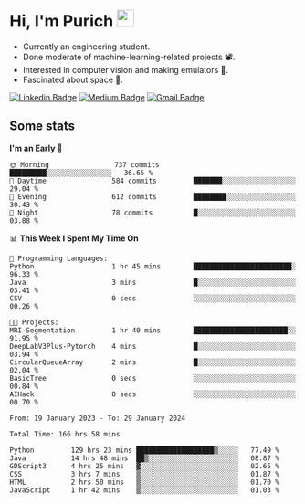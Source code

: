 <h1 align="left">Hi, I'm Purich
<img src="https://media.giphy.com/media/hvRJCLFzcasrR4ia7z/giphy.gif" width="30px"/></h1>

* Currently an engineering student.
* Done moderate of machine-learning-related projects :film_projector:.
* Interested in computer vision and making emulators :space_invader:.
* Fascinated about space :milky_way:.

[![Linkedin Badge](https://img.shields.io/badge/-Purich-blue?style=flat-square&logo=Linkedin&logoColor=white&link=https://www.linkedin.com/in/purich-siritip-16b3b3255/)](https://www.linkedin.com/in/purich-siritip-16b3b3255) [![Medium Badge](https://img.shields.io/badge/-@purich-gray?style=flat-square&labelColor=000000&logo=Medium&link=https://medium.com/@phuritsiritip)](https://medium.com/@phuritsiritip)
[![Gmail Badge](https://img.shields.io/badge/-mark.phurit@gmail.com-c14438?style=flat-square&logo=Gmail&logoColor=white&link=mailto:mark.phurit@gmail.com)](mailto:mark.phurit@gmail.com)

## Some stats

  
  <!--START_SECTION:waka-->
**I'm an Early 🐤** 

```text
🌞 Morning                737 commits         █████████░░░░░░░░░░░░░░░░   36.65 % 
🌆 Daytime                584 commits         ███████░░░░░░░░░░░░░░░░░░   29.04 % 
🌃 Evening                612 commits         ████████░░░░░░░░░░░░░░░░░   30.43 % 
🌙 Night                  78 commits          █░░░░░░░░░░░░░░░░░░░░░░░░   03.88 % 
```


📊 **This Week I Spent My Time On** 

```text
💬 Programming Languages: 
Python                   1 hr 45 mins        ████████████████████████░   96.33 % 
Java                     3 mins              █░░░░░░░░░░░░░░░░░░░░░░░░   03.41 % 
CSV                      0 secs              ░░░░░░░░░░░░░░░░░░░░░░░░░   00.26 % 

🐱‍💻 Projects: 
MRI-Segmentation         1 hr 40 mins        ███████████████████████░░   91.95 % 
DeepLabV3Plus-Pytorch    4 mins              █░░░░░░░░░░░░░░░░░░░░░░░░   03.94 % 
CircularQueueArray       2 mins              █░░░░░░░░░░░░░░░░░░░░░░░░   02.04 % 
BasicTree                0 secs              ░░░░░░░░░░░░░░░░░░░░░░░░░   00.84 % 
AIHack                   0 secs              ░░░░░░░░░░░░░░░░░░░░░░░░░   00.70 % 
```


<!--END_SECTION:waka-->

  <!--START_SECTION:waka-simple-->

```text
From: 19 January 2023 - To: 29 January 2024

Total Time: 166 hrs 58 mins

Python         129 hrs 23 mins ███████████████████▒░░░░░   77.49 %
Java           14 hrs 48 mins  ██▒░░░░░░░░░░░░░░░░░░░░░░   08.87 %
GDScript3      4 hrs 25 mins   ▓░░░░░░░░░░░░░░░░░░░░░░░░   02.65 %
CSS            3 hrs 7 mins    ▒░░░░░░░░░░░░░░░░░░░░░░░░   01.87 %
HTML           2 hrs 50 mins   ▒░░░░░░░░░░░░░░░░░░░░░░░░   01.70 %
JavaScript     1 hr 42 mins    ▒░░░░░░░░░░░░░░░░░░░░░░░░   01.03 %
```

<!--END_SECTION:waka-simple-->

  <!--![Anurag's GitHub stats](https://github-readme-stats.vercel.app/api?username=vikimark&show_icons=true&theme=gruvbox_light)-->
  
<!--
**vikimark/vikimark** is a ✨ _special_ ✨ repository because its `README.md` (this file) appears on your GitHub profile.

Here are some ideas to get you started:

- 🔭 I’m currently working on ...
- 🌱 I’m currently learning ...
- 👯 I’m looking to collaborate on ...
- 🤔 I’m looking for help with ...
- 💬 Ask me about ...
- 📫 How to reach me: ...
- 😄 Pronouns: ...
- ⚡ Fun fact: ...
-->
